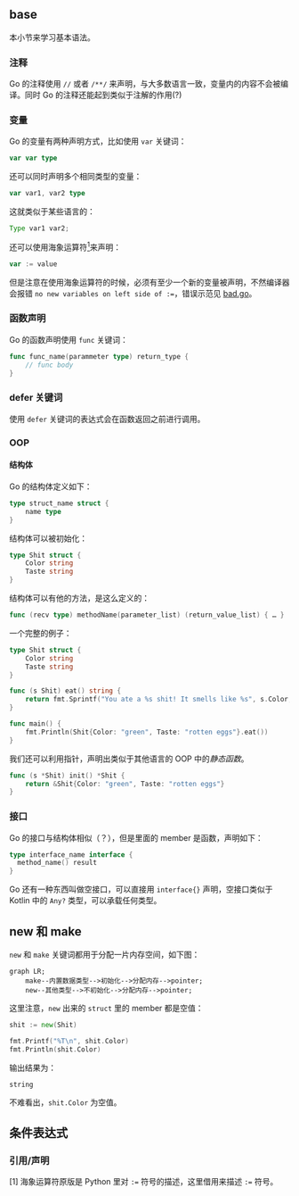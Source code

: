 ## base

本小节来学习基本语法。

### 注释
Go 的注释使用 `//` 或者 `/**/` 来声明，与大多数语言一致，变量内的内容不会被编译。同时 Go 的注释还能起到类似于注解的作用(?)

### 变量

Go 的变量有两种声明方式，比如使用 `var` 关键词：

```go
var var type
```

还可以同时声明多个相同类型的变量：

```go
var var1, var2 type
```

这就类似于某些语言的：

```java
Type var1 var2;
```

还可以使用海象运算符[<sup>1</sup>](#refer)来声明：

```go
var := value
```

但是注意在使用海象运算符的时候，必须有至少一个新的变量被声明，不然编译器会报错 `no new variables on left side of :=`，错误示范见 [bad.go](bad.go)。

### 函数声明

Go 的函数声明使用 `func` 关键词：

```go
func func_name(parammeter type) return_type {
    // func body
}
```

### defer 关键词

使用 `defer` 关键词的表达式会在函数返回之前进行调用。

### OOP

#### 结构体

Go 的结构体定义如下：

```go
type struct_name struct {
    name type
}
```

结构体可以被初始化：

```go
type Shit struct {
    Color string
    Taste string
}
```

结构体可以有他的方法，是这么定义的：

```go
func (recv type) methodName(parameter_list) (return_value_list) { … }
```

一个完整的例子：

```go
type Shit struct {
	Color string
	Taste string
}

func (s Shit) eat() string {
	return fmt.Sprintf("You ate a %s shit! It smells like %s", s.Color, s.Taste)
}

func main() {
	fmt.Println(Shit{Color: "green", Taste: "rotten eggs"}.eat())
}
```

我们还可以利用指针，声明出类似于其他语言的 OOP 中的*静态函数*。

```go
func (s *Shit) init() *Shit {
	return &Shit{Color: "green", Taste: "rotten eggs"}
}
```

### 接口

Go 的接口与结构体相似（？），但是里面的 member 是函数，声明如下：

```go
type interface_name interface {
  method_name() result
}
```

Go 还有一种东西叫做空接口，可以直接用 `interface{}` 声明，空接口类似于 Kotlin 中的 `Any?` 类型，可以承载任何类型。

## new 和 make

`new` 和 `make` 关键词都用于分配一片内存空间，如下图：

```mermaid
graph LR;
    make--内置数据类型-->初始化-->分配内存-->pointer;
    new--其他类型-->不初始化-->分配内存-->pointer;
```

这里注意，`new` 出来的 `struct` 里的 member 都是空值：

```go
shit := new(Shit)

fmt.Printf("%T\n", shit.Color)
fmt.Println(shit.Color)
```

输出结果为：

```
string

```

不难看出，`shit.Color` 为空值。

## 条件表达式

<!--TODO-->

### 引用/声明

<div id="refer" />

[1] 海象运算符原版是 Python 里对 `:=` 符号的描述，这里借用来描述 `:=` 符号。